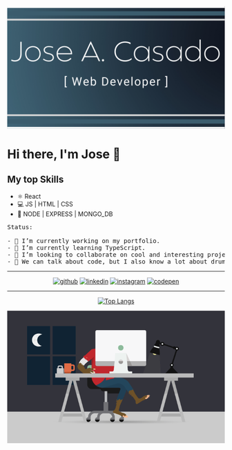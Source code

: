 ![Full Stack Web Developer](https://github.com/Joseacasado/Joseacasado/blob/main/Jose%20A.%20Casado.png)

# Hi there, I'm Jose 👋

## My top Skills

* ⚛ React
* 💻 JS | HTML | CSS
* 🧰 NODE | EXPRESS | MONGO_DB

<pre>
Status:

- 🔭 I’m currently working on my portfolio.
- 🌱 I’m currently learning TypeScript.
- 👯 I’m looking to collaborate on cool and interesting projects.
- 💬 We can talk about code, but I also know a lot about drums.
</pre>

---
<div align='center'>
  
[<img src='https://cdn.jsdelivr.net/npm/simple-icons@3.0.1/icons/github.svg' alt='github' height='30'>](https://github.com/Joseacasado)  [<img src='https://cdn.jsdelivr.net/npm/simple-icons@3.0.1/icons/linkedin.svg' alt='linkedin' height='30'>](https://www.linkedin.com/in/joseantonio-casado/)  [<img src='https://cdn.jsdelivr.net/npm/simple-icons@3.0.1/icons/instagram.svg' alt='instagram' height='30'>](https://www.instagram.com/joseacasado_drummer/)  [<img src='https://cdn.jsdelivr.net/npm/simple-icons@3.0.1/icons/codepen.svg' alt='codepen' height='30'>](https://codepen.io/joseacasado)  

---

[![Top Langs](https://github-readme-stats.vercel.app/api/top-langs/?username=Joseacasado)](https://github.com/anuraghazra/github-readme-stats)

<img src='https://github.com/Joseacasado/Joseacasado/blob/main/github-profile-wokallday.gif' alt='wolf developer working day and night' />

</div>


